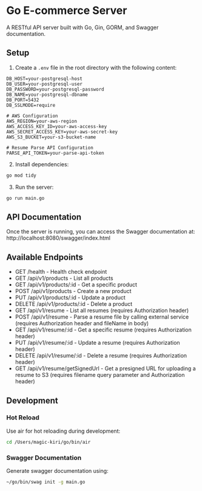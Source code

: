 # Go E-commerce Server

A RESTful API server built with Go, Gin, GORM, and Swagger documentation.

## Setup

1. Create a `.env` file in the root directory with the following content:
```env
DB_HOST=your-postgresql-host
DB_USER=your-postgresql-user
DB_PASSWORD=your-postgresql-password
DB_NAME=your-postgresql-dbname
DB_PORT=5432
DB_SSLMODE=require

# AWS Configuration
AWS_REGION=your-aws-region
AWS_ACCESS_KEY_ID=your-aws-access-key
AWS_SECRET_ACCESS_KEY=your-aws-secret-key
AWS_S3_BUCKET=your-s3-bucket-name

# Resume Parse API Configuration
PARSE_API_TOKEN=your-parse-api-token
```

2. Install dependencies:
```bash
go mod tidy
```

3. Run the server:
```bash
go run main.go
```

## API Documentation

Once the server is running, you can access the Swagger documentation at:
http://localhost:8080/swagger/index.html

## Available Endpoints

- GET /health - Health check endpoint
- GET /api/v1/products - List all products
- GET /api/v1/products/:id - Get a specific product
- POST /api/v1/products - Create a new product
- PUT /api/v1/products/:id - Update a product
- DELETE /api/v1/products/:id - Delete a product
- GET /api/v1/resume - List all resumes (requires Authorization header)
- POST /api/v1/resume - Parse a resume file by calling external service (requires Authorization header and fileName in body)
- GET /api/v1/resume/:id - Get a specific resume (requires Authorization header)
- PUT /api/v1/resume/:id - Update a resume (requires Authorization header)
- DELETE /api/v1/resume/:id - Delete a resume (requires Authorization header)
- GET /api/v1/resume/getSignedUrl - Get a presigned URL for uploading a resume to S3 (requires filename query parameter and Authorization header)

## Development

### Hot Reload
Use air for hot reloading during development:
```bash
cd /Users/magic-kiri/go/bin/air
```

### Swagger Documentation
Generate swagger documentation using:
```bash
~/go/bin/swag init -g main.go
```


 